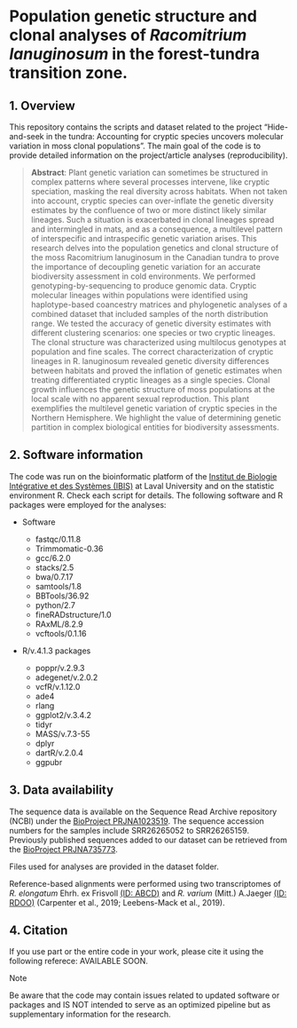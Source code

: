 
# Population genetic structure and clonal analyses of _Racomitrium lanuginosum_ in the forest-tundra transition zone.

## 1. Overview
This repository contains the scripts and dataset related to the project “Hide-and-seek in the tundra: Accounting for cryptic species uncovers molecular variation in moss clonal populations”. The main goal of the code is to provide detailed information on the project/article analyses (reproducibility).

> **Abstract**: Plant genetic variation can sometimes be structured in complex patterns where several processes intervene, like cryptic speciation, masking the real diversity across habitats. When not taken into account, cryptic species can over-inflate the genetic diversity estimates by the confluence of two or more distinct likely similar lineages. Such a situation is exacerbated in clonal lineages spread and intermingled in mats, and as a consequence, a multilevel pattern of interspecific and intraspecific genetic variation arises. This research delves into the population genetics and clonal structure of the moss Racomitrium lanuginosum in the Canadian tundra to prove the importance of decoupling genetic variation for an accurate biodiversity assessment in cold environments. We performed genotyping-by-sequencing to produce genomic data. Cryptic molecular lineages within populations were identified using haplotype-based coancestry matrices and phylogenetic analyses of a combined dataset that included samples of the north distribution range. We tested the accuracy of genetic diversity estimates with different clustering scenarios: one species or two cryptic lineages. The clonal structure was characterized using multilocus genotypes at population and fine scales. The correct characterization of cryptic lineages in R. lanuginosum revealed genetic diversity differences between habitats and proved the inflation of genetic estimates when treating differentiated cryptic lineages as a single species. Clonal growth influences the genetic structure of moss populations at the local scale with no apparent sexual reproduction. This plant exemplifies the multilevel genetic variation of cryptic species in the Northern Hemisphere. We highlight the value of determining genetic partition in complex biological entities for biodiversity assessments.

## 2. Software information
The code was run on the bioinformatic platform of the [Institut de Biologie Intégrative et des Systèmes (IBIS)](https://www.ibis.ulaval.ca/en/services-2/bioinformatics/documentation-servers/computer-description/) at Laval University and on the statistic environment R. Check each script for details.
The following software and R packages were employed for the analyses:

* Software
  - fastqc/0.11.8
  - Trimmomatic-0.36
  - gcc/6.2.0
  - stacks/2.5
  - bwa/0.7.17 
  - samtools/1.8
  - BBTools/36.92
  - python/2.7 
  - fineRADstructure/1.0
  - RAxML/8.2.9
  - vcftools/0.1.16
 
* R/v.4.1.3 packages
    - poppr/v.2.9.3 
    - adegenet/v.2.0.2
    - vcfR/v.1.12.0 
    - ade4
    - rlang
    - ggplot2/v.3.4.2 
    - tidyr
    - MASS/v.7.3-55 
    - dplyr
    - dartR/v.2.0.4 
    - ggpubr


## 3. Data availability
The sequence data is available on the Sequence Read Archive repository (NCBI) under the [BioProject PRJNA1023519](https://www.ncbi.nlm.nih.gov/bioproject/?term=PRJNA1023519). The sequence accession numbers for the samples include SRR26265052 to SRR26265159. Previously published sequences added to our dataset can be retrieved from the [BioProject PRJNA735773](https://www.ncbi.nlm.nih.gov/bioproject/?term=PRJNA735773).

Files used for analyses are provided in the dataset folder.

Reference-based alignments were performed using two transcriptomes of _R. elongatum_ Ehrh. ex Frisvoll [(ID: ABCD)](https://www.ncbi.nlm.nih.gov/biosample/SAMEA104170995/) and _R. varium_ (Mitt.) A.Jaeger [(ID: RDOO)](https://www.ncbi.nlm.nih.gov/biosample/?term=Racomitrium+varium) (Carpenter et al., 2019; Leebens-Mack et al., 2019).

## 4. Citation
If you use part or the entire code in your work, please cite it using the following referece: AVAILABLE SOON.

> [!NOTE]
Be aware that the code may contain issues related to updated software or packages and IS NOT intended to serve as an optimized pipeline but as supplementary information for the research.
